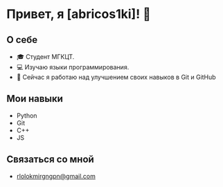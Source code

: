 
# Привет, я [abricos1ki]! 👋

## О себе
- 🎓 Студент МГКЦТ.
- 💻 Изучаю языки программирования.
- 🌱 Сейчас я работаю над улучшением своих навыков в Git и GitHub

## Мои навыки
- Python
- Git
- С++
- JS

## Связаться со мной
- rlolokmirgngpn@gmail.com
